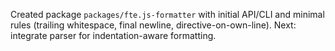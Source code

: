 Created package `packages/fte.js-formatter` with initial API/CLI and minimal rules (trailing whitespace, final newline, directive-on-own-line). Next: integrate parser for indentation-aware formatting.
